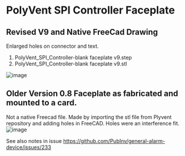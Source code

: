 # PolyVent SPI Controller Faceplate

## Revised V9 and Native FreeCad Drawing
Enlarged holes on connector and text.  
1. PolyVent_SPI_Controller-blank faceplate v9.step  
2. PolyVent_SPI_Controller-blank faceplate v9.stl  

![image](https://github.com/PubInv/general-purpose-alarm-device/assets/5836181/a13a33e3-bc0c-453a-af3d-6b7708bef9d4)

## Older Version 0.8 Faceplate as fabricated and mounted to a card.
Not a native Freecad file. Made by importing the stl file from Plyvent repository and adding holes in FreeCAD.
Holes were an interference fit.
![image](https://github.com/PubInv/general-alarm-device/assets/5836181/9a417af5-de6a-4316-92ac-64a6ba3ba4d2)

See also notes in issue https://github.com/PubInv/general-alarm-device/issues/233
